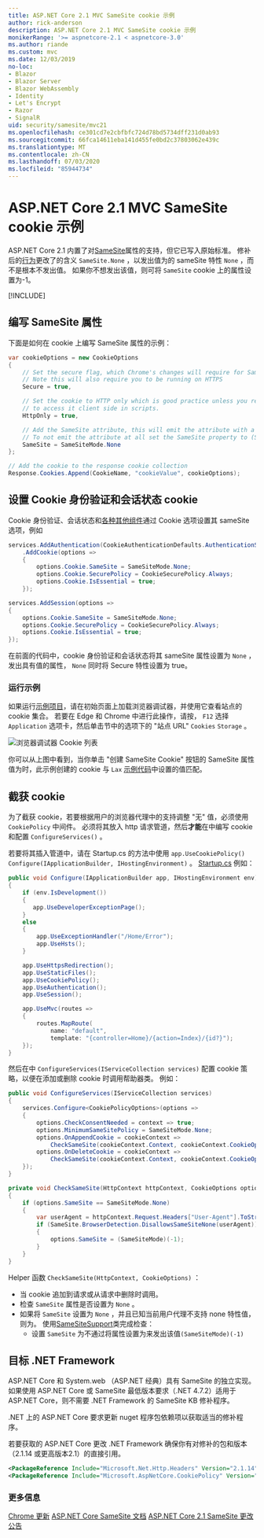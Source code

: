 ```yaml
---
title: ASP.NET Core 2.1 MVC SameSite cookie 示例
author: rick-anderson
description: ASP.NET Core 2.1 MVC SameSite cookie 示例
monikerRange: '>= aspnetcore-2.1 < aspnetcore-3.0'
ms.author: riande
ms.custom: mvc
ms.date: 12/03/2019
no-loc:
- Blazor
- Blazor Server
- Blazor WebAssembly
- Identity
- Let's Encrypt
- Razor
- SignalR
uid: security/samesite/mvc21
ms.openlocfilehash: ce301cd7e2cbfbfc724d78bd5734dff231d0ab93
ms.sourcegitcommit: 66fca14611eba141d455fe0bd2c37803062e439c
ms.translationtype: MT
ms.contentlocale: zh-CN
ms.lasthandoff: 07/03/2020
ms.locfileid: "85944734"
---
```

# <a name="aspnet-core-21-mvc-samesite-cookie-sample"></a>ASP.NET Core 2.1 MVC SameSite cookie 示例

ASP.NET Core 2.1 内置了对[SameSite](https://www.owasp.org/index.php/SameSite)属性的支持，但它已写入原始标准。 修补后的[行为](https://github.com/dotnet/aspnetcore/issues/8212)更改了的含义 `SameSite.None` ，以发出值为的 sameSite 特性 `None` ，而不是根本不发出值。 如果你不想发出该值，则可将 `SameSite` cookie 上的属性设置为-1。

[!INCLUDE[](~/includes/SameSiteIdentity.md)]

## <a name="writing-the-samesite-attribute"></a><a name="sampleCode"></a>编写 SameSite 属性

下面是如何在 cookie 上编写 SameSite 属性的示例：

```c#
var cookieOptions = new CookieOptions
{
    // Set the secure flag, which Chrome's changes will require for SameSite none.
    // Note this will also require you to be running on HTTPS
    Secure = true,

    // Set the cookie to HTTP only which is good practice unless you really do need
    // to access it client side in scripts.
    HttpOnly = true,

    // Add the SameSite attribute, this will emit the attribute with a value of none.
    // To not emit the attribute at all set the SameSite property to (SameSiteMode)(-1).
    SameSite = SameSiteMode.None
};

// Add the cookie to the response cookie collection
Response.Cookies.Append(CookieName, "cookieValue", cookieOptions);
```

## <a name="setting-cookie-authentication-and-session-state-cookies"></a>设置 Cookie 身份验证和会话状态 cookie

Cookie 身份验证、会话状态和[各种其他组件](https://docs.microsoft.com/aspnet/core/security/samesite?view=aspnetcore-2.1)通过 Cookie 选项设置其 sameSite 选项，例如

```c#
services.AddAuthentication(CookieAuthenticationDefaults.AuthenticationScheme)
    .AddCookie(options =>
    {
        options.Cookie.SameSite = SameSiteMode.None;
        options.Cookie.SecurePolicy = CookieSecurePolicy.Always;
        options.Cookie.IsEssential = true;
    });

services.AddSession(options =>
{
    options.Cookie.SameSite = SameSiteMode.None;
    options.Cookie.SecurePolicy = CookieSecurePolicy.Always;
    options.Cookie.IsEssential = true;
});
```

在前面的代码中，cookie 身份验证和会话状态将其 sameSite 属性设置为 `None` ，发出具有值的属性， `None` 同时将 Secure 特性设置为 true。

### <a name="run-the-sample"></a>运行示例

如果运行[示例项目](https://github.com/blowdart/AspNetSameSiteSamples/tree/master/AspNetCore21MVC)，请在初始页面上加载浏览器调试器，并使用它查看站点的 cookie 集合。 若要在 Edge 和 Chrome 中进行此操作，请按， `F12` 选择 `Application` 选项卡，然后单击节中的选项下的 "站点 URL" `Cookies` `Storage` 。

![浏览器调试器 Cookie 列表](BrowserDebugger.png)

你可以从上图中看到，当你单击 "创建 SameSite Cookie" 按钮的 SameSite 属性值为时，此示例创建的 cookie 与 `Lax` [示例代码](#sampleCode)中设置的值匹配。

## <a name="intercepting-cookies"></a><a name="interception"></a>截获 cookie

为了截获 cookie，若要根据用户的浏览器代理中的支持调整 "无" 值，必须使用 `CookiePolicy` 中间件。 必须将其放入 http 请求管道，然后**才能**在中编写 cookie 和配置 `ConfigureServices()` 。

若要将其插入管道中，请在 Startup.cs 的方法中使用 `app.UseCookiePolicy()` `Configure(IApplicationBuilder, IHostingEnvironment)` 。 [Startup.cs](https://github.com/blowdart/AspNetSameSiteSamples/blob/master/AspNetCore21MVC/Startup.cs) 例如：

```c#
public void Configure(IApplicationBuilder app, IHostingEnvironment env)
{
    if (env.IsDevelopment())
    {
       app.UseDeveloperExceptionPage();
    }
    else
    {
        app.UseExceptionHandler("/Home/Error");
        app.UseHsts();
    }

    app.UseHttpsRedirection();
    app.UseStaticFiles();
    app.UseCookiePolicy();
    app.UseAuthentication();
    app.UseSession();

    app.UseMvc(routes =>
    {
        routes.MapRoute(
            name: "default",
            template: "{controller=Home}/{action=Index}/{id?}");
    });
}
```

然后在中 `ConfigureServices(IServiceCollection services)` 配置 cookie 策略，以便在添加或删除 cookie 时调用帮助器类。 例如：

```c#
public void ConfigureServices(IServiceCollection services)
{
    services.Configure<CookiePolicyOptions>(options =>
    {
        options.CheckConsentNeeded = context => true;
        options.MinimumSameSitePolicy = SameSiteMode.None;
        options.OnAppendCookie = cookieContext =>
            CheckSameSite(cookieContext.Context, cookieContext.CookieOptions);
        options.OnDeleteCookie = cookieContext =>
            CheckSameSite(cookieContext.Context, cookieContext.CookieOptions);
    });
}

private void CheckSameSite(HttpContext httpContext, CookieOptions options)
{
    if (options.SameSite == SameSiteMode.None)
    {
        var userAgent = httpContext.Request.Headers["User-Agent"].ToString();
        if (SameSite.BrowserDetection.DisallowsSameSiteNone(userAgent))
        {
            options.SameSite = (SameSiteMode)(-1);
        }
    }
}
```

Helper 函数 `CheckSameSite(HttpContext, CookieOptions)` ：

* 当 cookie 追加到请求或从请求中删除时调用。
* 检查 `SameSite` 属性是否设置为 `None` 。
* 如果将 `SameSite` 设置为 `None` ，并且已知当前用户代理不支持 none 特性值，则为。 使用[SameSiteSupport](https://github.com/dotnet/AspNetCore.Docs/tree/master/aspnetcore/security/samesite/sample/snippets/SameSiteSupport.cs)类完成检查：
  * 设置 `SameSite` 为不通过将属性设置为来发出该值`(SameSiteMode)(-1)`

## <a name="targeting-net-framework"></a>目标 .NET Framework

ASP.NET Core 和 System.web （ASP.NET 经典）具有 SameSite 的独立实现。 如果使用 ASP.NET Core 或 SameSite 最低版本要求（.NET 4.7.2）适用于 ASP.NET Core，则不需要 .NET Framework 的 SameSite KB 修补程序。

.NET 上的 ASP.NET Core 要求更新 nuget 程序包依赖项以获取适当的修补程序。

若要获取的 ASP.NET Core 更改 .NET Framework 确保你有对修补的包和版本（2.1.14 或更高版本2.1）的直接引用。

```xml
<PackageReference Include="Microsoft.Net.Http.Headers" Version="2.1.14" />
<PackageReference Include="Microsoft.AspNetCore.CookiePolicy" Version="2.1.14" />
```

### <a name="more-information"></a>更多信息
 
[Chrome 更新](https://www.chromium.org/updates/same-site) 
[ASP.NET Core SameSite 文档](https://docs.microsoft.com/aspnet/core/security/samesite?view=aspnetcore-2.1) 
[ASP.NET Core 2.1 SameSite 更改公告](https://github.com/dotnet/aspnetcore/issues/8212)